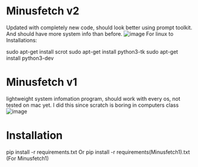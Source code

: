 # Minusfetch v2
  Updated with completely new code, should look better using prompt toolkit. And should have more system info than before.
  ![image](https://user-images.githubusercontent.com/65973274/206840016-62928e3b-2faa-4785-83f3-fdea5d0da57f.png)
For linux to Installations:


sudo apt-get install scrot
sudo apt-get install python3-tk
sudo apt-get install python3-dev

  
  
# Minusfetch v1
lightweight system infomation program, should work with every os, not tested on mac yet. I did this since scratch is boring in computers class
![image](https://user-images.githubusercontent.com/65973274/189780204-852a15e9-c943-41dc-a652-d0ce3ec96c14.png)



# Installation
pip install -r requirements.txt
Or 
pip install -r requirements(Minusfetch1).txt (For Minusfetch1)

